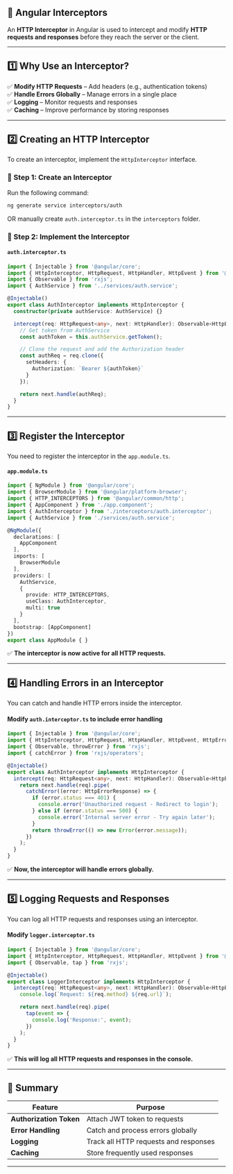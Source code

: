 ## **🔹 Angular Interceptors**
An **HTTP Interceptor** in Angular is used to intercept and modify **HTTP requests and responses** before they reach the server or the client.

---

## **1️⃣ Why Use an Interceptor?**
✅ **Modify HTTP Requests** – Add headers (e.g., authentication tokens)  
✅ **Handle Errors Globally** – Manage errors in a single place  
✅ **Logging** – Monitor requests and responses  
✅ **Caching** – Improve performance by storing responses  

---

## **2️⃣ Creating an HTTP Interceptor**
To create an interceptor, implement the `HttpInterceptor` interface.

### **🔹 Step 1: Create an Interceptor**
Run the following command:
```sh
ng generate service interceptors/auth
```
OR manually create `auth.interceptor.ts` in the `interceptors` folder.

### **🔹 Step 2: Implement the Interceptor**
#### **`auth.interceptor.ts`**
```typescript
import { Injectable } from '@angular/core';
import { HttpInterceptor, HttpRequest, HttpHandler, HttpEvent } from '@angular/common/http';
import { Observable } from 'rxjs';
import { AuthService } from '../services/auth.service';

@Injectable()
export class AuthInterceptor implements HttpInterceptor {
  constructor(private authService: AuthService) {}

  intercept(req: HttpRequest<any>, next: HttpHandler): Observable<HttpEvent<any>> {
    // Get token from AuthService
    const authToken = this.authService.getToken();

    // Clone the request and add the Authorization header
    const authReq = req.clone({
      setHeaders: {
        Authorization: `Bearer ${authToken}`
      }
    });

    return next.handle(authReq);
  }
}
```

---

## **3️⃣ Register the Interceptor**
You need to register the interceptor in the `app.module.ts`.

#### **`app.module.ts`**
```typescript
import { NgModule } from '@angular/core';
import { BrowserModule } from '@angular/platform-browser';
import { HTTP_INTERCEPTORS } from '@angular/common/http';
import { AppComponent } from './app.component';
import { AuthInterceptor } from './interceptors/auth.interceptor';
import { AuthService } from './services/auth.service';

@NgModule({
  declarations: [
    AppComponent
  ],
  imports: [
    BrowserModule
  ],
  providers: [
    AuthService,
    {
      provide: HTTP_INTERCEPTORS,
      useClass: AuthInterceptor,
      multi: true
    }
  ],
  bootstrap: [AppComponent]
})
export class AppModule { }
```
✅ **The interceptor is now active for all HTTP requests.**

---

## **4️⃣ Handling Errors in an Interceptor**
You can catch and handle HTTP errors inside the interceptor.

#### **Modify `auth.interceptor.ts` to include error handling**
```typescript
import { Injectable } from '@angular/core';
import { HttpInterceptor, HttpRequest, HttpHandler, HttpEvent, HttpErrorResponse } from '@angular/common/http';
import { Observable, throwError } from 'rxjs';
import { catchError } from 'rxjs/operators';

@Injectable()
export class AuthInterceptor implements HttpInterceptor {
  intercept(req: HttpRequest<any>, next: HttpHandler): Observable<HttpEvent<any>> {
    return next.handle(req).pipe(
      catchError((error: HttpErrorResponse) => {
        if (error.status === 401) {
          console.error('Unauthorized request - Redirect to login');
        } else if (error.status === 500) {
          console.error('Internal server error - Try again later');
        }
        return throwError(() => new Error(error.message));
      })
    );
  }
}
```
✅ **Now, the interceptor will handle errors globally.**

---

## **5️⃣ Logging Requests and Responses**
You can log all HTTP requests and responses using an interceptor.

#### **Modify `logger.interceptor.ts`**
```typescript
import { Injectable } from '@angular/core';
import { HttpInterceptor, HttpRequest, HttpHandler, HttpEvent } from '@angular/common/http';
import { Observable, tap } from 'rxjs';

@Injectable()
export class LoggerInterceptor implements HttpInterceptor {
  intercept(req: HttpRequest<any>, next: HttpHandler): Observable<HttpEvent<any>> {
    console.log(`Request: ${req.method} ${req.url}`);

    return next.handle(req).pipe(
      tap(event => {
        console.log('Response:', event);
      })
    );
  }
}
```

✅ **This will log all HTTP requests and responses in the console.**

---

## **🔄 Summary**
| Feature | Purpose |
|---------|---------|
| **Authorization Token** | Attach JWT token to requests |
| **Error Handling** | Catch and process errors globally |
| **Logging** | Track all HTTP requests and responses |
| **Caching** | Store frequently used responses |

---
